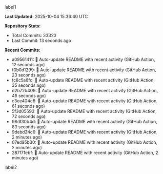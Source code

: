 
label1 
<!-- ACTIVITY_START -->
**Last Updated:** 2025-10-04 15:36:40 UTC

**Repository Stats:**
- Total Commits: 33323
- Last Commit: 13 seconds ago

**Recent Commits:**
- a09561411: 🤖 Auto-update README with recent activity (GitHub Action, 12 seconds ago)
- f0b0d1299: 🤖 Auto-update README with recent activity (GitHub Action, 23 seconds ago)
- fc8c5a8fc: 🤖 Auto-update README with recent activity (GitHub Action, 35 seconds ago)
- d2b72b409: 🤖 Auto-update README with recent activity (GitHub Action, 49 seconds ago)
- c3ee404c8: 🤖 Auto-update README with recent activity (GitHub Action, 61 seconds ago)
- 5f3d05593: 🤖 Auto-update README with recent activity (GitHub Action, 72 seconds ago)
- 98df30b4d: 🤖 Auto-update README with recent activity (GitHub Action, 83 seconds ago)
- 9debd24c6: 🤖 Auto-update README with recent activity (GitHub Action, 2 minutes ago)
- 07ed95b30: 🤖 Auto-update README with recent activity (GitHub Action, 2 minutes ago)
- 287f71ebf: 🤖 Auto-update README with recent activity (GitHub Action, 2 minutes ago)
<!-- ACTIVITY_END -->

label2

